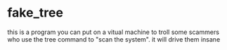 # fake_tree
this is a program you can put on a vitual machine to troll some scammers who use the tree command to "scan the system". it will drive them insane
